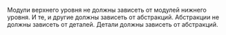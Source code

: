 Модули верхнего уровня не должны
зависеть от модулей нижнего уровня.
И те, и другие должны зависеть от 
абстракций. Абстракции не должны зависеть
от деталей. Детали должны зависеть от 
абстракций.
